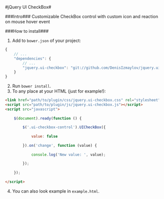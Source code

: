 #jQuery UI CheckBox#

###Intro###
Customizable CheckBox control with custom icon and reaction on mouse hover event


###How to install###
1. Add to `bower.json` of your project:
```javascript
{
	// ...
	"dependencies": {
		// ...
		"jquery.ui-checkbox": "git://github.com/DenisIzmaylov/jquery.ui-checkbox.git"
	}
}
```

2. Run `bower install`.
3. To any place at your HTML (just for example!):
```html
<link href="path/to/plugin/css/jquery.ui-checkbox.css" rel="stylesheet" />
<script src="path/to/plugin/js/jquery.ui-checkbox.js"></script>
<script src="javascript">
	
	$(document).ready(function () {
		
		$('.ui-checkbox-control').UICheckBox({
			
			value: false
			
		}).on('change', function (value) {
			
			console.log('New value: ', value);
			
		});
	
	});
	
</script>
```
4. You can also look example in `example.html`.
